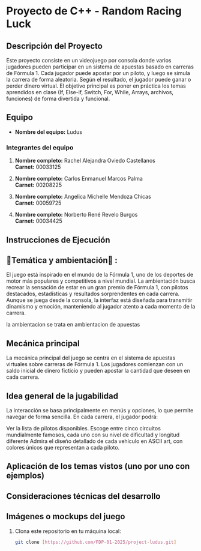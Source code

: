 # Proyecto de C++ - Random Racing Luck

## Descripción del Proyecto

Este proyecto consiste en un videojuego por consola donde varios jugadores pueden participar en un sistema de apuestas basado en carreras de Fórmula 1. Cada jugador puede apostar por un piloto, y luego se simula la carrera de forma aleatoria. Según el resultado, el jugador puede ganar o perder dinero virtual.
El objetivo principal es poner en práctica los temas aprendidos en clase (If, Else-if, Switch, For, While, Arrays, archivos, funciones) de forma divertida y funcional. 

## Equipo

- **Nombre del equipo:** Ludus

### Integrantes del equipo

1. **Nombre completo:** Rachel Alejandra Oviedo Castellanos  
   **Carnet:** 00033125

2. **Nombre completo:** Carlos Enmanuel Marcos Palma   
   **Carnet:** 00208225

3. **Nombre completo:** Angelica Michelle Mendoza Chicas   
   **Carnet:** 00059725

4. **Nombre completo:** Norberto René Revelo Burgos  
   **Carnet:** 00034425



## Instrucciones de Ejecución

## 🏁Temática y ambientación🏁 :

El juego está inspirado en el mundo de la Fórmula 1, uno de los deportes de motor más populares y competitivos a nivel mundial.
La ambientación busca recrear la sensación de estar en un gran premio de Fórmula 1, con pilotos destacados, estadísticas y resultados sorprendentes en cada carrera. Aunque se juega desde la consola, la interfaz está diseñada para transmitir dinamismo y emoción, manteniendo al jugador atento a cada momento de la carrera.

la ambientacion se trata en ambientacion de apuestas 


## Mecánica principal
La mecánica principal del juego se centra en el sistema de apuestas virtuales sobre carreras de Fórmula 1. Los jugadores comienzan con un saldo inicial de dinero ficticio y pueden apostar la cantidad que deseen en cada carrera.

## Idea general de la jugabilidad
La interacción se basa principalmente en menús y opciones, lo que permite navegar de forma sencilla. 
En cada carrera, el jugador podrá:

Ver la lista de pilotos disponibles.
Escoge entre cinco circuitos mundialmente famosos, cada uno con su nivel de dificultad y longitud diferente
Admira el diseño detallado de cada vehículo en ASCII art, con colores únicos que representan a cada piloto.

## Aplicación de los temas vistos (uno por uno con ejemplos)

## Consideraciones técnicas del desarrollo


## Imágenes o mockups del juego


1. Clona este repositorio en tu máquina local:
   ```bash
   git clone [https://github.com/FDP-01-2025/project-ludus.git]
